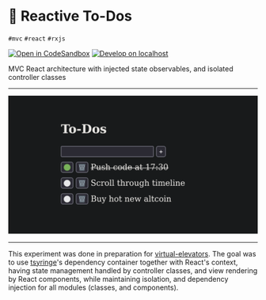 # 📝 Reactive To-Dos

`#mvc` `#react` `#rxjs`

[![Open in CodeSandbox](https://img.shields.io/badge/Open-＠CodeSandbox-blue?style=flat-square&logo=codesandbox)][live_demo]
[![Develop on localhost](https://img.shields.io/badge/Develop-＠localhost-DDD?style=flat-square&logo=gnubash&logoColor=EEE)][develop]

MVC React architecture with injected state observables, and isolated controller classes

---

<p align="center">
  <img
    src="./.assets/screenshot.png?v=2"
  />
</p>

---

This experiment was done in preparation for [virtual-elevators][virtual_elevators]. The goal was to use [tsyringe][tsyringe]'s dependency container together with React's context, having state management handled by controller classes, and view rendering by React components, while maintaining isolation, and dependency injection for all modules (classes, and components).

[develop]: ../../.shared/node/README.md#development

[live_demo]: https://codesandbox.io/s/github/hd-o/coding-challenge/tree/main/packages/reactive-todos

[tsyringe]: https://github.com/Microsoft/tsyringe

[virtual_elevators]: ../virtual-elevators/README.md
